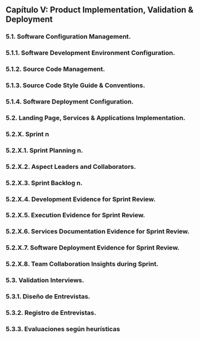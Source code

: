 ## Capítulo V: Product Implementation, Validation & Deployment
### 5.1. Software Configuration Management.
### 5.1.1. Software Development Environment Configuration.
### 5.1.2. Source Code Management.
### 5.1.3. Source Code Style Guide & Conventions.
### 5.1.4. Software Deployment Configuration.
### 5.2. Landing Page, Services & Applications Implementation.
### 5.2.X. Sprint n
###  5.2.X.1. Sprint Planning n.
###  5.2.X.2. Aspect Leaders and Collaborators.
###  5.2.X.3. Sprint Backlog n.
###  5.2.X.4. Development Evidence for Sprint Review.
###  5.2.X.5. Execution Evidence for Sprint Review.
###  5.2.X.6. Services Documentation Evidence for Sprint Review.
###  5.2.X.7. Software Deployment Evidence for Sprint Review.
###  5.2.X.8. Team Collaboration Insights during Sprint.
###  5.3. Validation Interviews.
###  5.3.1. Diseño de Entrevistas.
###  5.3.2. Registro de Entrevistas.
###  5.3.3. Evaluaciones según heurísticas